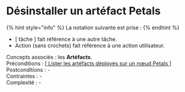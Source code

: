 # Désinstaller un artéfact Petals

{% hint style="info" %}
La notation suivante est prise :
{% endhint %}

* \[ tâche \] fait référence à une autre tâche.
* Action \(sans crochets\) fait référence à une action utilisateur.

Concepts associés : les **Artéfacts**.  
Préconditions : [\[ Lister les artéfacts déployés sur un nœud Petals \]](lister-lensemble-des-artefacts-deployes-sur-un-noeud-petals.md)  
Postconditions : -  
Contraintes : -  
Complexité : -

